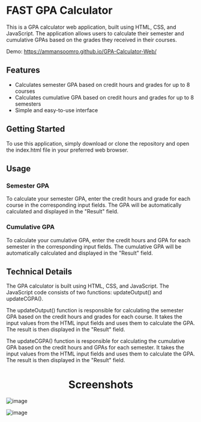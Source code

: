 # FAST GPA Calculator
This is a GPA calculator web application, built using HTML, CSS, and JavaScript. The application allows users to calculate their semester and cumulative GPAs based on the grades they received in their courses.

Demo: https://ammansoomro.github.io/GPA-Calculator-Web/


## Features
- Calculates semester GPA based on credit hours and grades for up to 8 courses
- Calculates cumulative GPA based on credit hours and grades for up to 8 semesters
- Simple and easy-to-use interface

## Getting Started
To use this application, simply download or clone the repository and open the index.html file in your preferred web browser.

## Usage
### Semester GPA
To calculate your semester GPA, enter the credit hours and grade for each course in the corresponding input fields. The GPA will be automatically calculated and displayed in the "Result" field.

### Cumulative GPA
To calculate your cumulative GPA, enter the credit hours and GPA for each semester in the corresponding input fields. The cumulative GPA will be automatically calculated and displayed in the "Result" field.

## Technical Details
The GPA calculator is built using HTML, CSS, and JavaScript. The JavaScript code consists of two functions: updateOutput() and updateCGPA().

The updateOutput() function is responsible for calculating the semester GPA based on the credit hours and grades for each course. It takes the input values from the HTML input fields and uses them to calculate the GPA. The result is then displayed in the "Result" field.

The updateCGPA() function is responsible for calculating the cumulative GPA based on the credit hours and GPAs for each semester. It takes the input values from the HTML input fields and uses them to calculate the GPA. The result is then displayed in the "Result" field.


<h1 align="center"> Screenshots </h1>

![image](https://user-images.githubusercontent.com/63865428/186775595-057807dd-ba42-4977-894a-aac0edc0e7ab.png)

![image](https://user-images.githubusercontent.com/63865428/186775868-a921155d-56f6-4ef6-afc6-34d598aa57e9.png)


